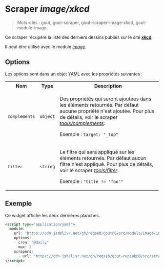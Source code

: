 # Scraper _image/xkcd_

> Mots-clés : gout, gout-scraper, gout-scraper-image-xkcd, gout-module-image.

Ce scraper récupère la liste des derniers dessins publiés sur le site
[**xkcd**](https://xkcd.com/).

Il peut être utilisé avec le module
[_image_](https://github.com/regseb/gout/tree/HEAD/src/module/image#readme).

## Options

Les options sont dans un objet
[YAML](https://yaml.org/ "YAML Ain't Markup Language") avec les propriétés
suivantes :

<table>
  <tr>
    <th>Nom</th>
    <th>Type</th>
    <th>Description</th>
  </tr>
  <tr>
    <td><code>complements</code></td>
    <td><code>object</code></td>
    <td>
      <p>
        Des propriétés qui seront ajoutées dans les éléments retournés. Par
        défaut aucune propriété n'est ajoutée. Pour plus de détails, voir le
        scraper
        <a href="https://github.com/regseb/gout/tree/HEAD/src/scraper/tools/complements#readme"><em>tools/complements</em></a>.
      </p>
      <p>
        Exemple : <code>target: "_top"</code>
      </p>
    </td>
  </tr>
  <tr>
    <td><code>filter</code></td>
    <td><code>string</code></td>
    <td>
      <p>
        Le filtre qui sera appliqué sur les éléments retournés. Par défaut aucun
        filtre n'est appliqué. Pour plus de détails, voir le scraper
        <a href="https://github.com/regseb/gout/tree/HEAD/src/scraper/tools/filter#readme"><em>tools/filter</em></a>.
      </p>
      <p>
        Exemple : <code>"title != 'foo'"</code>
      </p>
    </td>
  </tr>
</table>

## Exemple

Ce widget affiche les deux dernières planches.

```html
<script type="application/yaml">
  module:
    url: "https://cdn.jsdelivr.net/gh/regseb/gout@0/src/module/image/image.js"
    options:
      cron: "@daily"
      max: 2
    scrapers:
      - url: "https://cdn.jsdelivr.net/gh/regseb/gout-regseb@0/src/scraper/image/xkcd/xkcd.js"
</script>
```
